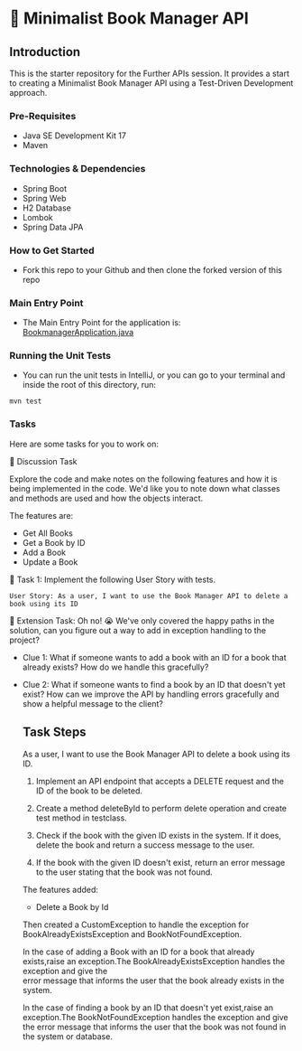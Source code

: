 # 📖 Minimalist Book Manager API

## Introduction
This is the starter repository for the Further APIs session. It provides a start to creating a Minimalist Book Manager API
using a Test-Driven Development approach.

### Pre-Requisites
- Java SE Development Kit 17
- Maven

### Technologies & Dependencies
- Spring Boot
- Spring Web
- H2 Database
- Lombok
- Spring Data JPA

### How to Get Started
- Fork this repo to your Github and then clone the forked version of this repo

### Main Entry Point
- The Main Entry Point for the application is: [BookmanagerApplication.java](src/main/java/com/techreturners/bookmanager/BookmanagerApplication.java)

### Running the Unit Tests
- You can run the unit tests in IntelliJ, or you can go to your terminal and inside the root of this directory, run:

`mvn test`

### Tasks

Here are some tasks for you to work on:

📘 Discussion Task

Explore the code and make notes on the following features and how it is being implemented in the code. We'd like you to note down what classes and methods are used and how the objects interact.

The features are:
- Get All Books
- Get a Book by ID
- Add a Book
- Update a Book

📘 Task 1: Implement the following User Story with tests.

`User Story: As a user, I want to use the Book Manager API to delete a book using its ID`


📘 Extension Task: Oh no! 😭 We've only covered the happy paths in the solution, can you figure out a way
to add in exception handling to the project? 

- Clue 1: What if someone wants to add a book with an ID for a book that already exists? How do we handle this gracefully?


- Clue 2: What if someone wants to find a book by an ID that doesn't yet exist? 
  How can we improve the API by handling errors gracefully and show a helpful message to the client?
  
  ## Task Steps
  
  As a user, I want to use the Book Manager API to delete a book using its ID.
  
  1. Implement an API endpoint that accepts a DELETE request and the ID of the book to be deleted.
  
  2. Create a method deleteById to perform delete operation and create test method in testclass.
  
  3. Check if the book with the given ID exists in the system. If it does, delete the book and return a success message to the user.
  
  4. If the book with the given ID doesn't exist, return an error message to the user stating that the book was not found.
  
  The features added: 
  - Delete a Book by Id
  
  Then created a CustomException to handle the exception for BookAlreadyExistsException and BookNotFoundException.
  
  In the case of adding a Book with an ID for a book that already exists,raise an exception.The BookAlreadyExistsException handles the exception and give the  
  error message that informs the user that the book already exists in the system.
  
  In the case of finding a book by an ID that doesn't yet exist,raise an exception.The BookNotFoundException handles the exception and give the error message that 
  informs the user that the book was not found in the system or database. 
  
  
